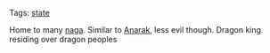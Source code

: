 Tags: [state](States)

Home to many [naga](Naga). Similar to [Anarak](Anarak), less evil though. Dragon king residing over dragon peoples